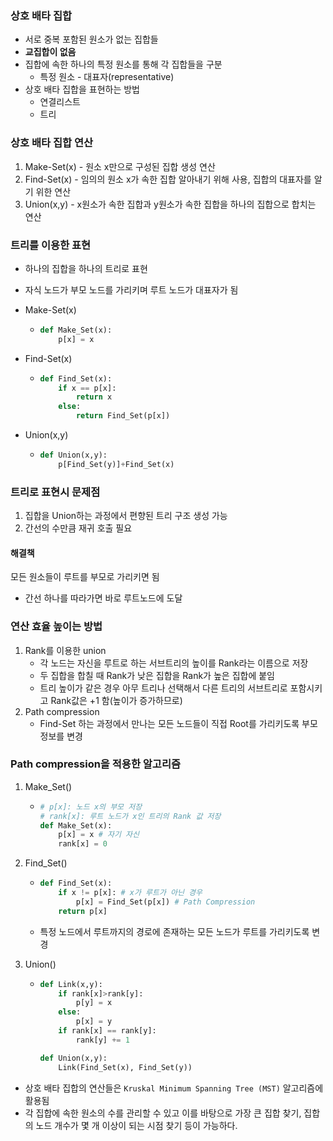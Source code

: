 ### 상호 배타 집합

- 서로 중복 포함된 원소가 없는 집합들
- **교집합이 없음**
- 집합에 속한 하나의 특정 원소를 통해 각 집합들을 구분
  - 특정 원소 - 대표자(representative)
- 상호 배타 집합을 표현하는 방법
  - 연결리스트
  - 트리



### 상호 배타 집합 연산

1. Make-Set(x) - 원소 x만으로 구성된 집합 생성 연산
2. Find-Set(x) - 임의의 원소 x가 속한 집합 알아내기 위해 사용, 집합의 대표자를 알기 위한 연산
3. Union(x,y) - x원소가 속한 집합과 y원소가 속한 집합을 하나의 집합으로 합치는 연산



### 트리를 이용한 표현

- 하나의 집합을 하나의 트리로 표현

- 자식 노드가 부모 노드를 가리키며 루트 노드가 대표자가 됨

- Make-Set(x)

  - ```python
    def Make_Set(x):
        p[x] = x
    ```

- Find-Set(x)

  - ```python
    def Find_Set(x):
        if x == p[x]:
            return x
        else:
            return Find_Set(p[x])
    ```

- Union(x,y)

  - ```python
    def Union(x,y):
        p[Find_Set(y)]+Find_Set(x)
    ```



### 트리로 표현시 문제점

1. 집합을 Union하는 과정에서 편향된 트리 구조 생성 가능
2. 간선의 수만큼 재귀 호출 필요



#### 해결책

모든 원소들이 루트를 부모로 가리키면 됨

- 간선 하나를 따라가면 바로 루트노드에 도달



### 연산 효율 높이는 방법

1. Rank를 이용한 union
   - 각 노드는 자신을 루트로 하는 서브트리의 높이를 Rank라는 이름으로 저장
   - 두 집합을 합칠 때 Rank가 낮은 집합을 Rank가 높은 집합에 붙임
   - 트리 높이가 같은 경우 아무 트리나 선택해서 다른 트리의 서브트리로 포함시키고 Rank값은 +1 함(높이가 증가하므로)
2. Path compression
   - Find-Set 하는 과정에서 만나는 모든 노드들이 직접 Root를 가리키도록 부모 정보를 변경



### Path compression을 적용한 알고리즘



1. Make_Set()

   - ```python
     # p[x]: 노드 x의 부모 저장
     # rank[x]: 루트 노드가 x인 트리의 Rank 값 저장
     def Make_Set(x):
         p[x] = x # 자기 자신
         rank[x] = 0
     ```

2. Find_Set()

   - ```python
     def Find_Set(x):
         if x != p[x]: # x가 루트가 아닌 경우
             p[x] = Find_Set(p[x]) # Path Compression
         return p[x]
     ```

   - 특정 노드에서 루트까지의 경로에 존재하는 모든 노드가 루트를 가리키도록 변경

3. Union()

   - ```python
     def Link(x,y):
         if rank[x]>rank[y]:
             p[y] = x
         else:
             p[x] = y
         if rank[x] == rank[y]:
             rank[y] += 1
     
     def Union(x,y):
         Link(Find_Set(x), Find_Set(y))
     ```



- 상호 배타 집합의 연산들은 `Kruskal Minimum Spanning Tree (MST)` 알고리즘에 활용됨
- 각 집합에 속한 원소의 수를 관리할 수 있고 이를 바탕으로 가장 큰 집합 찾기, 집합의 노드 개수가 몇 개 이상이 되는 시점 찾기 등이 가능하다.



